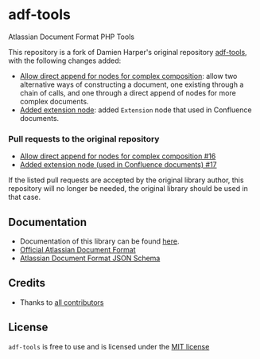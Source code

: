 # adf-tools

Atlassian Document Format PHP Tools

This repository is a fork of Damien Harper's original repository [adf-tools](https://github.com/DamienHarper/adf-tools), with the following changes added:

- [Allow direct append for nodes for complex composition](https://github.com/sgrigorjev/adf-tools/pull/1):  allow two alternative ways of constructing a document, one existing through a chain of calls, and one through a direct append of nodes for more complex documents.
- [Added extension node](https://github.com/sgrigorjev/adf-tools/pull/2): added `Extension` node that used in Confluence documents.

### Pull requests to the original repository

- [Allow direct append for nodes for complex composition #16](https://github.com/DamienHarper/adf-tools/pull/16)
- [Added extension node (used in Confluence documents) #17](https://github.com/DamienHarper/adf-tools/pull/17)

If the listed pull requests are accepted by the original library author, this repository will no longer be needed, the original library should be used in that case.

## Documentation
- Documentation of this library can be found [here](doc/index.md).
- [Official Atlassian Document Format](https://developer.atlassian.com/cloud/jira/platform/apis/document/structure/)
- [Atlassian Document Format JSON Schema](https://unpkg.com/@atlaskit/adf-schema@24.0.0/dist/json-schema/v1/full.json)

## Credits
- Thanks to [all contributors](https://github.com/DamienHarper/adf-tools/graphs/contributors)

## License
`adf-tools` is free to use and is licensed under the [MIT license](http://www.opensource.org/licenses/mit-license.php)
